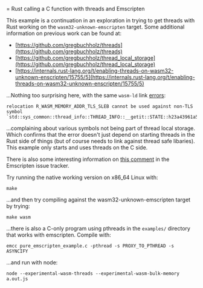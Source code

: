 = Rust calling a C function with threads and Emscripten

This example is a continuation in an exploration in trying to get threads with
Rust working on the `wasm32-unknown-emscripten` target.  Some additional
information on previous work can be found at:

 - [https://github.com/gregbuchholz/threads](https://github.com/gregbuchholz/threads)
 - [https://github.com/gregbuchholz/thread_local_storage](https://github.com/gregbuchholz/thread_local_storage)
 - [https://internals.rust-lang.org/t/enabling-threads-on-wasm32-unknown-enscripten/15755/5](https://internals.rust-lang.org/t/enabling-threads-on-wasm32-unknown-enscripten/15755/5)

...Nothing too surprising here, with the same `wasm-ld` link
[errors](https://github.com/gregbuchholz/threads_and_c/blob/main/link_errors.txt):

    relocation R_WASM_MEMORY_ADDR_TLS_SLEB cannot be used against non-TLS symbol `std::sys_common::thread_info::THREAD_INFO::__getit::STATE::h23a43961a5b1f8ea

...complaining about various symbols not being part of thread local storage.
Which confirms that the error doesn't just depend on starting threads in the
Rust side of things (but of course needs to link against thread safe libaries).
This example only starts and uses threads on the C side.  

There is also some interesting information on [this
comment](https://github.com/emscripten-core/emscripten/issues/15722#issuecomment-988014981)
in the Emscripten issue tracker.

Try running the native working version on x86_64 Linux with:

    make

...and then try compiling against the wasm32-unknown-emscripten target by trying:

    make wasm

...there is also a C-only program using pthreads in the `examples/` directory
that works with emscripten. Compile with:

    emcc pure_emscripten_example.c -pthread -s PROXY_TO_PTHREAD -s ASYNCIFY

...and run with node:

    node --experimental-wasm-threads --experimental-wasm-bulk-memory a.out.js

